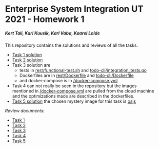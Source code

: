 # Enterprise System Integration UT 2021 - Homework 1
##### _Kert Tali, Karl Kuusik, Karl Vaba, Kaarel Loide_

This repository contains the solutions and reviews of all the tasks. 
* [Task 1 solution](rest)
* [Task 2 solution](todo-cli)
* Task 3 solution are
  - tests in [rest/functional-test.sh](rest/functional-test.sh) and [todo-cli/integration_tests.go](todo-cli/integration_tests.go) 
  - Dockerfiles are in [rest/Dockerfile](rest/Dockerfile) and [todo-cli/Dockerfile](todo-cli/Dockerfile) 
  - and docker-compose is in [/docker-compose.yml](docker-compose.yml) 
* Task 4 can not really be seen in the repository but the images mentioned in [/docker-compose.yml](docker-compose.yml) are pulled from the cloud machine and the optimizations made are described in the dockerfiles.
* [Task 5 solution](task5) the chosen mystery image for this task is [osjs](https://www.os-js.org/)

_Review documents:_
* [Task 1](review/task1.md)
* [Task 2](review/task2.md)
* [Task 3](review/task3.md)
* [Task 4](review/task4.md)
* [Task 5](review/task5.md)

